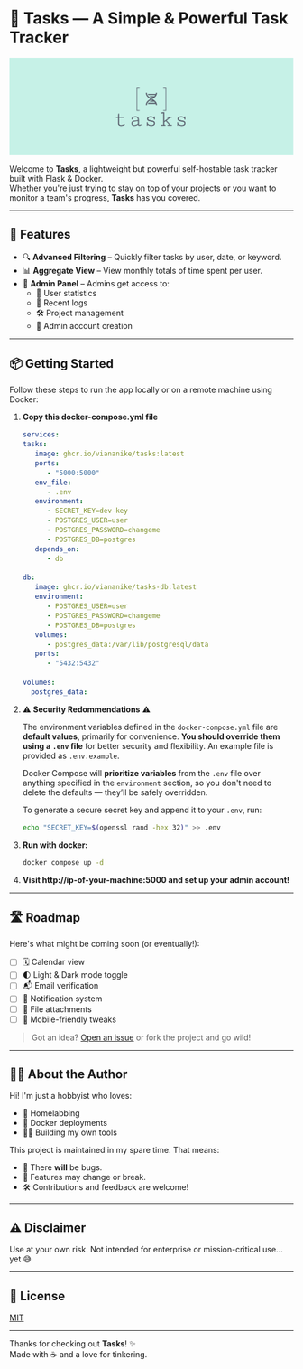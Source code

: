 # 📝 Tasks — A Simple & Powerful Task Tracker

<div align="center">
  <img src="Logo/horizontal.png" alt="App Logo" width="600"/>
</div>

Welcome to **Tasks**, a lightweight but powerful self-hostable task tracker built with Flask & Docker.  
Whether you're just trying to stay on top of your projects or you want to monitor a team's progress, **Tasks** has you covered.

---

## 🚀 Features

- 🔍 **Advanced Filtering** – Quickly filter tasks by user, date, or keyword.
- 📊 **Aggregate View** – View monthly totals of time spent per user.
- 👑 **Admin Panel** – Admins get access to:
  - 🧠 User statistics
  - 📜 Recent logs
  - 🛠 Project management
  - 👥 Admin account creation

---

## 📦 Getting Started

Follow these steps to run the app locally or on a remote machine using Docker:

1. **Copy this docker-compose.yml file**  
   ```yaml
   services:
   tasks:
      image: ghcr.io/viananike/tasks:latest
      ports:
         - "5000:5000"
      env_file:
         - .env
      environment:
         - SECRET_KEY=dev-key
         - POSTGRES_USER=user
         - POSTGRES_PASSWORD=changeme
         - POSTGRES_DB=postgres
      depends_on:
         - db

   db:
      image: ghcr.io/viananike/tasks-db:latest
      environment:
         - POSTGRES_USER=user
         - POSTGRES_PASSWORD=changeme
         - POSTGRES_DB=postgres
      volumes:
         - postgres_data:/var/lib/postgresql/data
      ports:
         - "5432:5432"

   volumes:
     postgres_data:

   ```
2. ⚠️ **Security Redommendations** ⚠️

   The environment variables defined in the `docker-compose.yml` file are **default values**, primarily for convenience. **You should override them using a `.env` file** for better security and flexibility. An example file is provided as `.env.example`.

   Docker Compose will **prioritize variables** from the `.env` file over anything specified in the `environment` section, so you don't need to delete the defaults — they’ll be safely overridden.

   To generate a secure secret key and append it to your `.env`, run:

   ```bash
   echo "SECRET_KEY=$(openssl rand -hex 32)" >> .env
   ```


3. **Run with docker:**
   ```bash
   docker compose up -d
   ```
4. **Visit http://ip-of-your-machine:5000 and set up your admin account!**

---

## 🛣 Roadmap

Here's what might be coming soon (or eventually!):

- [ ] 🗓️ Calendar view
- [ ] 🌓 Light & Dark mode toggle
- [ ] 📬 Email verification
- [ ] 🔔 Notification system
- [ ] 📎 File attachments
- [ ] 📱 Mobile-friendly tweaks

> Got an idea? [Open an issue](https://github.com/viananike/tasks/issues) or fork the project and go wild!

---

## 👨‍💻 About the Author

Hi! I'm just a hobbyist who loves:
- 🏡 Homelabbing  
- 🐳 Docker deployments  
- 👨‍💻 Building my own tools  

This project is maintained in my spare time. That means:
- 🐞 There **will** be bugs.  
- 🧪 Features may change or break.  
- 🛠️ Contributions and feedback are welcome!

---

## ⚠️ Disclaimer

Use at your own risk. Not intended for enterprise or mission-critical use... yet 😅

---

## 🧾 License

[MIT](LICENSE)

---

Thanks for checking out **Tasks**! ✨  
Made with ☕ and a love for tinkering.
